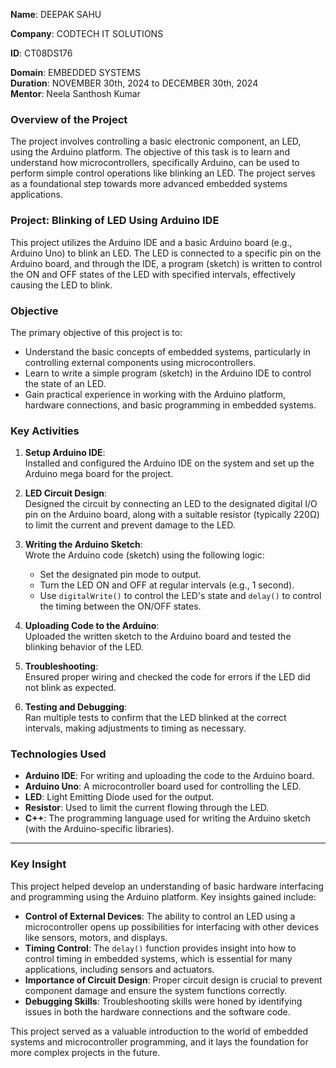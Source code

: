 **Name**: DEEPAK SAHU

**Company**: CODTECH IT SOLUTIONS 

**ID**: CT08DS176

**Domain**: EMBEDDED SYSTEMS  
**Duration**: NOVEMBER 30th, 2024 to DECEMBER 30th, 2024  
**Mentor**: Neela Santhosh Kumar

### **Overview of the Project**

The project involves controlling a basic electronic component, an LED, using the Arduino platform. The objective of this task is to learn and understand how microcontrollers, specifically Arduino, can be used to perform simple control operations like blinking an LED. The project serves as a foundational step towards more advanced embedded systems applications.


### **Project**: **Blinking of LED Using Arduino IDE**

This project utilizes the Arduino IDE and a basic Arduino board (e.g., Arduino Uno) to blink an LED. The LED is connected to a specific pin on the Arduino board, and through the IDE, a program (sketch) is written to control the ON and OFF states of the LED with specified intervals, effectively causing the LED to blink.


### **Objective**

The primary objective of this project is to:

- Understand the basic concepts of embedded systems, particularly in controlling external components using microcontrollers.
- Learn to write a simple program (sketch) in the Arduino IDE to control the state of an LED.
- Gain practical experience in working with the Arduino platform, hardware connections, and basic programming in embedded systems.


### **Key Activities**

1. **Setup Arduino IDE**:  
   Installed and configured the Arduino IDE on the system and set up the Arduino mega board for the project.

2. **LED Circuit Design**:  
   Designed the circuit by connecting an LED to the designated digital I/O pin on the Arduino board, along with a suitable resistor (typically 220Ω) to limit the current and prevent damage to the LED.

3. **Writing the Arduino Sketch**:  
   Wrote the Arduino code (sketch) using the following logic:
   - Set the designated pin mode to output.
   - Turn the LED ON and OFF at regular intervals (e.g., 1 second).
   - Use `digitalWrite()` to control the LED's state and `delay()` to control the timing between the ON/OFF states.

4. **Uploading Code to the Arduino**:  
   Uploaded the written sketch to the Arduino board and tested the blinking behavior of the LED.

5. **Troubleshooting**:  
   Ensured proper wiring and checked the code for errors if the LED did not blink as expected.

6. **Testing and Debugging**:  
   Ran multiple tests to confirm that the LED blinked at the correct intervals, making adjustments to timing as necessary.


### **Technologies Used**

- **Arduino IDE**: For writing and uploading the code to the Arduino board.
- **Arduino Uno**: A microcontroller board used for controlling the LED.
- **LED**: Light Emitting Diode used for the output.
- **Resistor**: Used to limit the current flowing through the LED.
- **C++**: The programming language used for writing the Arduino sketch (with the Arduino-specific libraries).

---

### **Key Insight**

This project helped develop an understanding of basic hardware interfacing and programming using the Arduino platform. Key insights gained include:

- **Control of External Devices**: The ability to control an LED using a microcontroller opens up possibilities for interfacing with other devices like sensors, motors, and displays.
- **Timing Control**: The `delay()` function provides insight into how to control timing in embedded systems, which is essential for many applications, including sensors and actuators.
- **Importance of Circuit Design**: Proper circuit design is crucial to prevent component damage and ensure the system functions correctly.
- **Debugging Skills**: Troubleshooting skills were honed by identifying issues in both the hardware connections and the software code.

This project served as a valuable introduction to the world of embedded systems and microcontroller programming, and it lays the foundation for more complex projects in the future.
